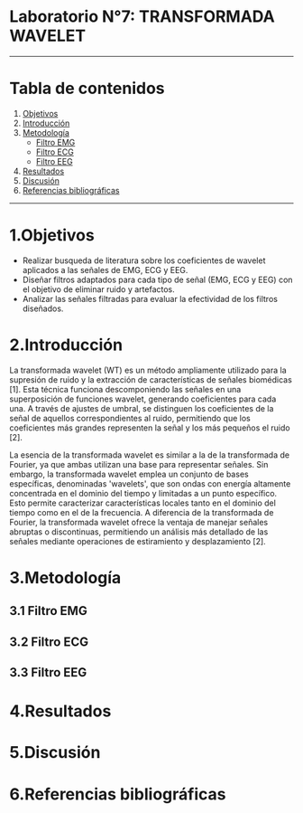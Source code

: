 # **Laboratorio N°7: TRANSFORMADA WAVELET**

***

# **Tabla de contenidos**
1. [Objetivos](#id1)
2. [Introducción](#id3)
3. [Metodología](#id4)
   - [Filtro EMG](#id4.1)
   - [Filtro ECG](id4.2)
   - [Filtro EEG](#id4.3)
4. [Resultados](#id5)
5. [Discusión](#id6)
6. [Referencias bibliográficas](#id7) 

***

# 1.Objetivos<a name="id1"></a>
   - Realizar busqueda de literatura sobre los coeficientes de wavelet aplicados a las señales de EMG, ECG y EEG.
   - Diseñar filtros adaptados para cada tipo de señal (EMG, ECG y EEG) con el objetivo de eliminar ruido y artefactos.
   - Analizar las señales filtradas para evaluar la efectividad de los filtros diseñados.
      
# 2.Introducción<a name="id3"></a>

La transformada wavelet (WT) es un método ampliamente utilizado para la supresión de ruido y la extracción de características de señales biomédicas [1]. Esta técnica funciona descomponiendo las señales en una superposición de funciones wavelet, generando coeficientes para cada una. A través de ajustes de umbral, se distinguen los coeficientes de la señal de aquellos correspondientes al ruido, permitiendo que los coeficientes más grandes representen la señal y los más pequeños el ruido [2].

La esencia de la transformada wavelet es similar a la de la transformada de Fourier, ya que ambas utilizan una base para representar señales. Sin embargo, la transformada wavelet emplea un conjunto de bases específicas, denominadas 'wavelets', que son ondas con energía altamente concentrada en el dominio del tiempo y limitadas a un punto específico. Esto permite caracterizar características locales tanto en el dominio del tiempo como en el de la frecuencia. A diferencia de la transformada de Fourier, la transformada wavelet ofrece la ventaja de manejar señales abruptas o discontinuas, permitiendo un análisis más detallado de las señales mediante operaciones de estiramiento y desplazamiento [2].

# 3.Metodología<a name="id4"></a>
## 3.1 Filtro EMG<a name="id4.1"></a>
## 3.2 Filtro ECG<a name="id4.2"></a>
## 3.3 Filtro EEG<a name="id4.3"></a>
# 4.Resultados<a name="id5"></a>
# 5.Discusión<a name="id6"></a>
# 6.Referencias bibliográficas<a name="id7"></a>

